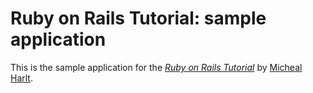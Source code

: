 # Ruby on Rails Tutorial: sample application

This is the sample application for the [*Ruby on Rails Tutorial*](http://railstutorial.org/) by [Micheal Harlt](http://michealharlt.com/).
